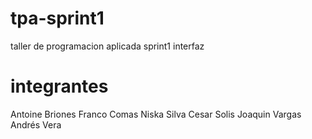 # tpa-sprint1
taller de programacion aplicada
sprint1
interfaz

# integrantes 

Antoine Briones
Franco Comas
Niska Silva
Cesar Solis
Joaquin Vargas
Andrés Vera

